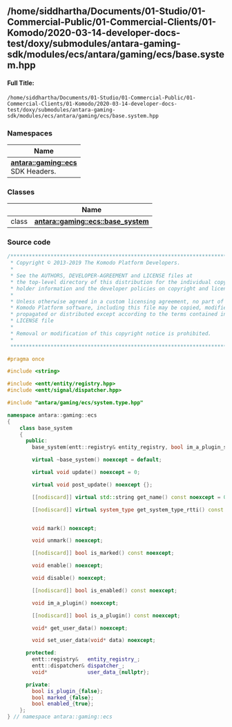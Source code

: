 

## /home/siddhartha/Documents/01-Studio/01-Commercial-Public/01-Commercial-Clients/01-Komodo/2020-03-14-developer-docs-test/doxy/submodules/antara-gaming-sdk/modules/ecs/antara/gaming/ecs/base.system.hpp

#### Full Title:
```
/home/siddhartha/Documents/01-Studio/01-Commercial-Public/01-Commercial-Clients/01-Komodo/2020-03-14-developer-docs-test/doxy/submodules/antara-gaming-sdk/modules/ecs/antara/gaming/ecs/base.system.hpp
```







### Namespaces

| Name           |
| -------------- |
| **[antara::gaming::ecs](Namespaces/namespaceantara_1_1gaming_1_1ecs.md)** <br>SDK Headers.  |

### Classes

|                | Name           |
| -------------- | -------------- |
| class | **[antara::gaming::ecs::base_system](Classes/classantara_1_1gaming_1_1ecs_1_1base__system.md)**  |















### Source code

```cpp
/******************************************************************************
 * Copyright © 2013-2019 The Komodo Platform Developers.                      *
 *                                                                            *
 * See the AUTHORS, DEVELOPER-AGREEMENT and LICENSE files at                  *
 * the top-level directory of this distribution for the individual copyright  *
 * holder information and the developer policies on copyright and licensing.  *
 *                                                                            *
 * Unless otherwise agreed in a custom licensing agreement, no part of the    *
 * Komodo Platform software, including this file may be copied, modified,     *
 * propagated or distributed except according to the terms contained in the   *
 * LICENSE file                                                               *
 *                                                                            *
 * Removal or modification of this copyright notice is prohibited.            *
 *                                                                            *
 ******************************************************************************/

#pragma once

#include <string> 

#include <entt/entity/registry.hpp>   
#include <entt/signal/dispatcher.hpp> 

#include "antara/gaming/ecs/system.type.hpp" 

namespace antara::gaming::ecs
{
    class base_system
    {
      public:
        base_system(entt::registry& entity_registry, bool im_a_plugin_system = false) noexcept;

        virtual ~base_system() noexcept = default;

        virtual void update() noexcept = 0;

        virtual void post_update() noexcept {};

        [[nodiscard]] virtual std::string get_name() const noexcept = 0;

        [[nodiscard]] virtual system_type get_system_type_rtti() const noexcept = 0;


        void mark() noexcept;

        void unmark() noexcept;

        [[nodiscard]] bool is_marked() const noexcept;

        void enable() noexcept;

        void disable() noexcept;

        [[nodiscard]] bool is_enabled() const noexcept;

        void im_a_plugin() noexcept;

        [[nodiscard]] bool is_a_plugin() const noexcept;

        void* get_user_data() noexcept;

        void set_user_data(void* data) noexcept;

      protected:
        entt::registry&   entity_registry_;
        entt::dispatcher& dispatcher_;
        void*             user_data_{nullptr};

      private:
        bool is_plugin_{false};
        bool marked_{false};
        bool enabled_{true};
    };
} // namespace antara::gaming::ecs
```




